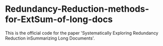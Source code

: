 # Redundancy-Reduction-methods-for-ExtSum-of-long-docs
This is the official code for the paper 'Systematically Exploring Redundancy Reduction inSummarizing Long Documents'.
